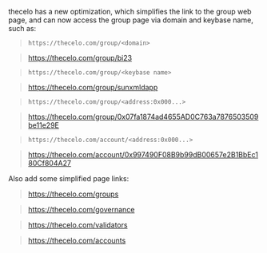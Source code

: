 thecelo has a new optimization, which simplifies the link to the group web page, and can now access the group page via domain and keybase name, such as:
> `https://thecelo.com/group/<domain>`

> https://thecelo.com/group/bi23

> `https://thecelo.com/group/<keybase name>`

> https://thecelo.com/group/sunxmldapp

> `https://thecelo.com/group/<address:0x000...>`

> https://thecelo.com/group/0x07fa1874ad4655AD0C763a7876503509be11e29E

> `https://thecelo.com/account/<address:0x000...>`

> https://thecelo.com/account/0x997490F08B9b99dB00657e2B1BbEc180Cf804A27

Also add some simplified page links:
> https://thecelo.com/groups

> https://thecelo.com/governance

> https://thecelo.com/validators

> https://thecelo.com/accounts
